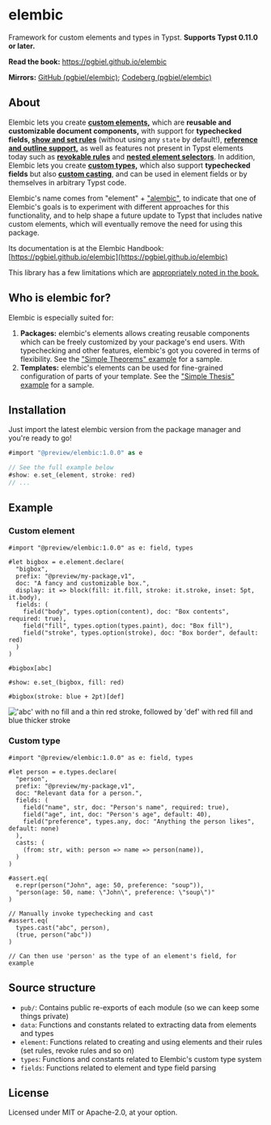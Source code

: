# elembic
Framework for custom elements and types in Typst. **Supports Typst 0.11.0 or later.**

**Read the book:** https://pgbiel.github.io/elembic

**Mirrors:** [GitHub (pgbiel/elembic)](https://github.com/PgBiel/elembic); [Codeberg (pgbiel/elembic)](https://codeberg.org/PgBiel/elembic)

## About

Elembic lets you create [**custom elements,**](https://pgbiel.github.io/elembic/elements/creating/index.html) which are **reusable and customizable document components,** with support for **typechecked fields, [show and set rules](https://pgbiel.github.io/elembic/elements/styling/index.html)** (without using any `state` by default!), **[reference and outline support,](https://pgbiel.github.io/elembic/elements/creating/labels-refs.html)** as well as features not present in Typst elements today such as **[revokable rules](https://pgbiel.github.io/elembic/elements/styling/revoke.html)** and **[nested element selectors](https://pgbiel.github.io/elembic/elements/filters/within.html)**. In addition, Elembic lets you create [**custom types,**](https://pgbiel.github.io/elembic/types/custom-types/index.html) which also support **typechecked fields** but also [**custom casting**](https://pgbiel.github.io/elembic/types/custom-types/casts.html), and can be used in element fields or by themselves in arbitrary Typst code.

Elembic's name comes from "element" + ["alembic"](https://en.wikipedia.org/wiki/Alembic), to indicate that one of Elembic's goals is to experiment with different approaches for this functionality, and to help shape a future update to Typst that includes native custom elements, which will eventually remove the need for using this package.

Its documentation is at the Elembic Handbook: [https://pgbiel.github.io/elembic](https://pgbiel.github.io/elembic)

This library has a few limitations which are [appropriately noted in the book.](https://pgbiel.github.io/elembic/about/limitations.html)

## Who is elembic for?

Elembic is especially suited for:
1. **Packages:** elembic's elements allows creating reusable components which can be freely customized by your package's end users. With typechecking and other features, elembic's got you covered in terms of flexibility. See the ["Simple Theorems" example](https://pgbiel.github.io/elembic/examples/simple-theorems.html) for a sample.
2. **Templates:** elembic's elements can be used for fine-grained configuration of parts of your template. See the ["Simple Thesis" example](https://pgbiel.github.io/elembic/examples/simple-thesis.html) for a sample.

## Installation

Just import the latest elembic version from the package manager and you're ready to go!

```rs
#import "@preview/elembic:1.0.0" as e

// See the full example below
#show: e.set_(element, stroke: red)
// ...
```

## Example

### Custom element

```typ
#import "@preview/elembic:1.0.0" as e: field, types

#let bigbox = e.element.declare(
  "bigbox",
  prefix: "@preview/my-package,v1",
  doc: "A fancy and customizable box.",
  display: it => block(fill: it.fill, stroke: it.stroke, inset: 5pt, it.body),
  fields: (
    field("body", types.option(content), doc: "Box contents", required: true),
    field("fill", types.option(types.paint), doc: "Box fill"),
    field("stroke", types.option(stroke), doc: "Box border", default: red)
  )
)

#bigbox[abc]

#show: e.set_(bigbox, fill: red)

#bigbox(stroke: blue + 2pt)[def]
```

!['abc' with no fill and a thin red stroke, followed by 'def' with red fill and blue thicker stroke](https://github.com/user-attachments/assets/c852cfcd-c0de-446a-999b-5ecaa44809b7)

### Custom type

```typ
#import "@preview/elembic:1.0.0" as e: field, types

#let person = e.types.declare(
  "person",
  prefix: "@preview/my-package,v1",
  doc: "Relevant data for a person.",
  fields: (
    field("name", str, doc: "Person's name", required: true),
    field("age", int, doc: "Person's age", default: 40),
    field("preference", types.any, doc: "Anything the person likes", default: none)
  ),
  casts: (
    (from: str, with: person => name => person(name)),
  )
)

#assert.eq(
  e.repr(person("John", age: 50, preference: "soup")),
  "person(age: 50, name: \"John\", preference: \"soup\")"
)

// Manually invoke typechecking and cast
#assert.eq(
  types.cast("abc", person),
  (true, person("abc"))
)

// Can then use 'person' as the type of an element's field, for example
```

## Source structure

- `pub/`: Contains public re-exports of each module (so we can keep some things private)
- `data`: Functions and constants related to extracting data from elements and types
- `element`: Functions related to creating and using elements and their rules (set rules, revoke rules and so on)
- `types`: Functions and constants related to Elembic's custom type system
- `fields`: Functions related to element and type field parsing

## License

Licensed under MIT or Apache-2.0, at your option.
